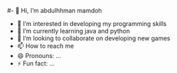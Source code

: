 #- 👋 Hi, I’m abdulhhman mamdoh
- 👀 I’m interested in developing my programming skills
- 🌱 I’m currently learning java and python
- 💞️ I’m looking to collaborate on developing new games
- 📫 How to reach me 
- 😄 Pronouns: ...
- ⚡ Fun fact: ...

<!---
abdu-l7hman/abdu-l7hman is a ✨ special ✨ repository because its `README.md` (this file) appears on your GitHub profile.
You can click the Preview link to take a look at your changes.
--->
